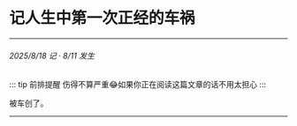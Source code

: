 # 记人生中第一次正经的车祸

---

###### 2025/8/18 记 · 8/11 发生

::: tip 前排提醒
伤得不算严重😂如果你正在阅读这篇文章的话不用太担心
:::

被车创了。

---

